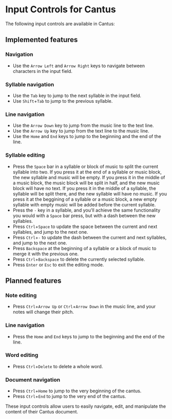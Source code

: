 # Input Controls for Cantus

The following input controls are available in Cantus:

## Implemented features

### Navigation
- Use the `Arrow Left` and `Arrow Right` keys to navigate between characters in the input field.

### Syllable navigation
- Use the `Tab` key to jump to the next syllable in the input field.
- Use `Shift`+`Tab` to jump to the previous syllable.

### Line navigation
- Use the `Arrow Down` key to jump from the music line to the text line.
- Use the `Arrow Up` key to jump from the text line to the music line.
- Use the `Home` and `End` keys to jump to the beginning and the end of the line.

### Syllable editing
- Press the `Space` bar in a syllable or block of music to split the current syllable into two. If you press it at the end of a syllable or music block, the new syllable and music will be empty. If you press it in the middle of a music block, the music block will be split in half, and the new music block will have no text. If you press it in the middle of a syllable, the syllable will be split there, and the new syllable will have no music. If you press it at the beggining of a syllable or a music block, a new empty syllable with empty music will be added before the current syllable.
- Press the `-` key in a syllable, and you'll achieve the same functionality you would with a `Space` bar press, but with a dash between the new syllables.
- Press `Ctrl`+`Space` to update the space between the current and next syllables, and jump to the next one.
- Press `Ctrl`+`-`  to update the dash between the current and next syllables, and jump to the next one.
- Press `Backspace` at the beginning of a syllable or a block of music to merge it with the previous one.
- Press `Ctrl`+`Backspace` to delete the currently selected syllable.
- Press `Enter` or `Esc` to exit the editing mode.

## Planned features

### Note editing
- Press `Ctrl`+`Arrow Up` or `Ctrl`+`Arrow Down` in the music line, and your notes will change their pitch.

### Line navigation
- Press the `Home` and `End` keys to jump to the beginning and the end of the line.

### Word editing
- Press `Ctrl`+`Delete` to delete a whole word.

### Document navigation
- Press `Ctrl`+`Home` to jump to the very beginning of the cantus.
- Press `Ctrl`+`End` to jump to the very end of the cantus.

These input controls allow users to easily navigate, edit, and manipulate the content of their Cantus document.

